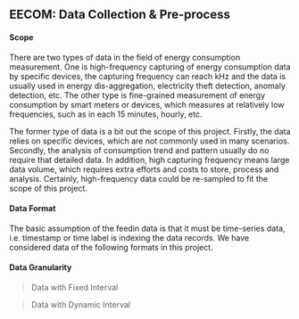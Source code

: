 ## EECOM: Data Collection & Pre-process

#### Scope 

There are two types of data in the field of energy consumption measurement. One is high-frequency capturing of energy consumption data by specific devices, the capturing frequency can reach kHz and the data is usually used in energy dis-aggregation, electricity theft detection, anomaly detection, etc. The other type is fine-grained measurement of energy consumption by smart meters or devices, which measures at relatively low frequencies, such as in each 15 minutes, hourly, etc. 

The former type of data is a bit out the scope of this project. Firstly, the data relies on specific devices, which are not commonly used in many scenarios. Secondly, the analysis of consumption trend and pattern usually do no require that detailed data. In addition, high capturing frequency means large data volume, which requires extra efforts and costs to store, process and analysis. Certainly, high-frequency data could be re-sampled to fit the scope of this project.

#### Data Format

The basic assumption of the feedin data is that it must be time-series data, i.e. timestamp or time label is indexing the data records. We have considered data of the following formats in this project. 

#### Data Granularity

> Data with Fixed Interval

> Data with Dynamic Interval